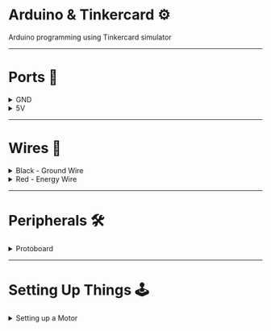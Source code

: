 # Arduino & Tinkercard ⚙
Arduino programming using Tinkercard simulator

-----

# Ports 📌
<details>
<summary>GND</summary>
<dl>
  <dt> * Ground Port</dt>
  <dd> </dd>
</dl>
</details>

<details>
<summary>5V</summary>
<dl>
  <dt>* Volt Port</dt>
  <dd> </dd>
</dl>
</details>

-----

# Wires 🔌
<details>
<summary>Black - Ground Wire</summary>
<dl>
  <dt>* Ground Wire</dt>
  <dd>It takes energy from the circuit</dd>
</dl>
</details>

<details>
<summary>Red - Energy Wire</summary>
<dl>
  <dt>* Volt Wire</dt>
  <dd>It gives energy to the circuit</dd>
</dl>
</details>

-----

# Peripherals 🛠

<details>
<summary>Protoboard</summary>
<dl>
  <dt>Device with multiple serial ports</dt>
  <dd>Connections are shared in series with other port pins</dd>
</dl>
</details>

------

# Setting Up Things 🕹
<details>
<summary>Setting up a Motor</summary>
<dl>
  <dt>1. Connect the red wire on 5v port</dt>
  <dd>The red wire is for volts</dd>

  <dt>2. Connect the black wire on GND port</dt>
  <dd>The black one is for grounding</dd>
</dl>

![Capture](https://user-images.githubusercontent.com/37451620/93835796-ccb4a800-fc56-11ea-83eb-242b0519ef4e.PNG)

</details>

